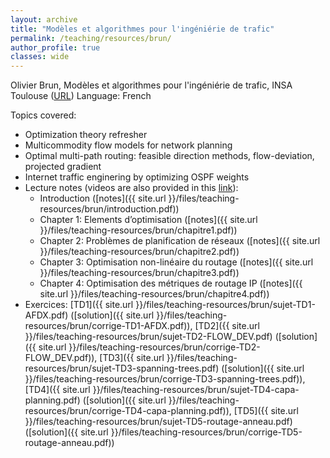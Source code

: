 ```yaml
---
layout: archive
title: "Modèles et algorithmes pour l'ingéniérie de trafic"
permalink: /teaching/resources/brun/
author_profile: true
classes: wide
---
```


Olivier Brun, Modèles et algorithmes pour l'ingéniérie de trafic, INSA Toulouse ([URL](https://homepages.laas.fr/brun/drupal/node/28))
Language: French

Topics covered:
* Optimization theory refresher
* Multicommodity flow models for network planning
* Optimal multi-path routing: feasible direction methods, flow-deviation, projected gradient
* Internet traffic enginering by optimizing OSPF weights
* Lecture notes (videos are also provided in this [link](https://homepages.laas.fr/brun/drupal/node/28)):
  * Introduction ([notes]({{ site.url }}/files/teaching-resources/brun/introduction.pdf))
  * Chapter 1: Elements d’optimisation ([notes]({{ site.url }}/files/teaching-resources/brun/chapitre1.pdf))
  * Chapter 2: Problèmes de planification de réseaux ([notes]({{ site.url }}/files/teaching-resources/brun/chapitre2.pdf))
  * Chapter 3: Optimisation non-linéaire du routage ([notes]({{ site.url }}/files/teaching-resources/brun/chapitre3.pdf))
  * Chapter 4: Optimisation des métriques de routage IP ([notes]({{ site.url }}/files/teaching-resources/brun/chapitre4.pdf))
* Exercices: [TD1]({{ site.url }}/files/teaching-resources/brun/sujet-TD1-AFDX.pdf) ([solution]({{ site.url }}/files/teaching-resources/brun/corrige-TD1-AFDX.pdf)), [TD2]({{ site.url }}/files/teaching-resources/brun/sujet-TD2-FLOW_DEV.pdf) ([solution]({{ site.url }}/files/teaching-resources/brun/corrige-TD2-FLOW_DEV.pdf)), [TD3]({{ site.url }}/files/teaching-resources/brun/sujet-TD3-spanning-trees.pdf) ([solution]({{ site.url }}/files/teaching-resources/brun/corrige-TD3-spanning-trees.pdf)), [TD4]({{ site.url }}/files/teaching-resources/brun/sujet-TD4-capa-planning.pdf) ([solution]({{ site.url }}/files/teaching-resources/brun/corrige-TD4-capa-planning.pdf)), [TD5]({{ site.url }}/files/teaching-resources/brun/sujet-TD5-routage-anneau.pdf) ([solution]({{ site.url }}/files/teaching-resources/brun/corrige-TD5-routage-anneau.pdf))
